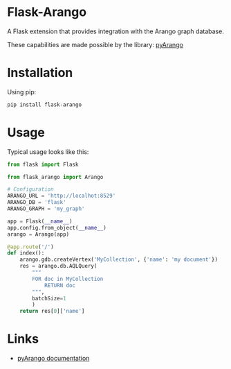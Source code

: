 # Flask-Arango

A Flask extension that provides integration with the Arango graph database.

These capabilities are made possible by the library:
[pyArango](http://pyarango.tariqdaouda.com/)


# Installation

Using pip:

```bash
pip install flask-arango
```


# Usage

Typical usage looks like this:

```python
from flask import Flask

from flask_arango import Arango

# Configuration
ARANGO_URL = 'http://localhot:8529'
ARANGO_DB = 'flask'
ARANGO_GRAPH = 'my_graph'

app = Flask(__name__)
app.config.from_object(__name__)
arango = Arango(app)

@app.route('/')
def index():
    arango.gdb.createVertex('MyCollection', {'name': 'my document'})
    res = arango.db.AQLQuery(
        """
        FOR doc in MyCollection
            RETURN doc
        """,
        batchSize=1
        )
    return res[0]['name'] 
```

# Links

* [pyArango documentation](http://pyarango.tariqdaouda.com/)
